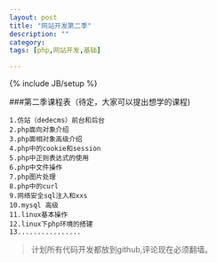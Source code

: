 ```yaml
---
layout: post
title: "网站开发第二季"
description: ""
category: 
tags: [php,网站开发,基础]

---
```

{% include JB/setup %}

###第二季课程表（待定，大家可以提出想学的课程)

	1.仿站（dedecms）前台和后台
	2.php面向对象介绍
	3.php面相对象高级介绍
	4.php中的cookie和session
	5.php中正则表达式的使用
	6.php中文件操作
	7.php图片处理
	8.php中的curl
	9.网络安全sql注入和xxs
	10.mysql 高级
	11.linux基本操作
	12.linux下php环境的搭建
	13................

>计划所有代码开发都放到github,评论现在必须翻墙。
